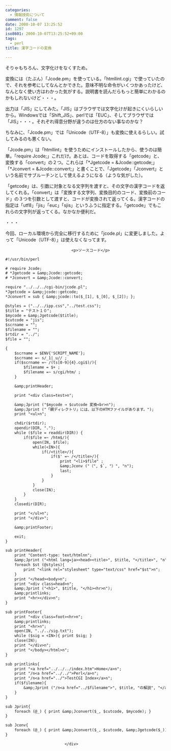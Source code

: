 ```yaml
---
categories:
  - 情報技術について
comment: false
date: 2000-10-07 13:25:52
id: 1297
iso8601: 2000-10-07T13:25:52+09:00
tags:
  - perl
title: 漢字コードの変換

---
```


<div class="entry-body">
                                 <p>そりゃもちろん、文字化けをなくすため。 </p>

<p>変換には（たぶん）「Jcode.pm」を使っている。「htmllint.cgi」で使っていたので、それを参考にしてなんとかできた。意味不明な命令がいくつかあったけど、なんとなく使い方はわかった気がする。説明書を読んだらもっと簡単にわかるのかもしれないけど・・・。 </p>

<p>出力は「JIS」にしてみた。「JIS」はブラウザでは文字化けが起きにくいらしいから。Windowsでは「Shift_JIS」、perlでは「EUC」、そしてブラウザでは「JIS」・・・。それぞれ得意分野が違うのは仕方のない事なのかな？ </p>

<p>ちなみに、「Jcode.pm」では「Unicode（UTF-8）」も変換に使えるらしい。試してみるのも悪くない。 </p>

<p>「Jcode.pm」は「htmllint」を使うためにインストールしたから、使うのは簡単。「require Jcode;」これだけ。あとは、コードを取得する「getcode」と、変換する「convert」の２つ。これらは「*Jgetcode = &amp;Jcode::getcode;」「*Jconvert = &amp;Jcode::convert;」と書くことで、「Jgetcode」「Jconvert」という名前でサブルーチンとして使えるようになる（ような気がした）。 </p>

<p>「getcode」は、引数に対象となる文字列を渡すと、その文字の漢字コードを返してくれる。「convert」は「変換する文字列、変換目的のコード、変換前のコード」の３つを引数として渡すと、コードが変換されて返ってくる。漢字コードの指定は「utf8」「jis」「euc」「sjis」というふうに指定する。「getcode」でもこれらの文字列が返ってくる。なかなか便利だ。 </p>

<p>・・・ </p>

<p>今回、ローカル環境から完全に移行するために「jcode.pl」に変更しました。よって「Unicode（UTF-8）」は使えなくなってます。</p>
                              
                                 <p>ソースコード</p>

```default
#!/usr/bin/perl

# require Jcode;
# *Jgetcode = &amp;Jcode::getcode;
# *Jconvert = &amp;Jcode::convert;

require "../../../cgi-bin/jcode.pl";
*Jgetcode = &amp;jcode::getcode;
*Jconvert = sub { &amp;jcode::to($_[1], $_[0], $_[2]); };

@styles = ("../../ipp.css","../test.css");
$title = "テスト１０";
$mycode = &amp;Jgetcode($title);
$cutcode = "jis";
$scrname = "";
$filename = "";
$rtdir = "../";
$file = "";

{
    $scrname = $ENV{'SCRIPT_NAME'};
    $scrname =~ s/_1|_u// ;
    if($scrname =~ /(ts[0-9]{4}.cgi$)/){
        $filename = $+ ;
        $filename =~ s/cgi/htm/ ;
    }

    &amp;printHeader;

    print "<div class=test>n";

    &amp;Jprint ("$mycode → $cutcode 変換<br>n");
    &amp;Jprint ("「親ディレクトリ」には、以下のHTMファイルがあります。");
    print "<ul>n";

    chdir($rtdir);
    opendir(DIR, ".");
    while ($file = readdir(DIR)) {
        if($file =~ /htm$/){
            open(IN, $file);
            while(<IN>){
                if(/<title>/){
                    if($' =~ /</title>/){
                        print "<li>$file" ;
                        &amp;Jconv ("（", $`, "）", "n");
                        last;
                    }
                }
            }
            close(IN);
        }
    }
    closedir(DIR);

    print "</ul>n";
    print "</div>";

    &amp;printFooter;

    exit;
}

sub printHeader{
    print "Content-type: text/htmlnn";
    &amp;Jprint ("<html lang=ja><head><title>", $title, "</title>", "n");
    foreach $st (@styles){
        print "<link rel="stylesheet" type="text/css" href="$st">n";
    }
    print "</head><body>n";
    print "<div class=head>n";
    &amp;Jprint ("<h1>", $title, "</h1><hr>n");
    &amp;printlinks;
    print "<hr></div>n";
}

sub printFooter{
    print "<div class=foot><hr>n";
    &amp;printlinks;
    print "<hr>n";
    open(IN, "../../sig.txt");
    while ($sig = <IN>){ print $sig; }
    close(IN);
    print "</div>n";
    print "</body></html>n";
}

sub printlinks{
    print "<a href="../../../index.htm">Home</a>n";
    print "/n<a href="../../">Perl</a>n";
    print "/n<a href="../">TestCGI Index</a>n";
    if($filename){
        &amp;Jprint ("/n<a href="../$filename">", $title, "の解説", "</a>n");
    }
}

sub Jprint{
    foreach (@_) { print &amp;Jconvert($_, $cutcode, $mycode); }
}

sub Jconv{
    foreach (@_) { print &amp;Jconvert($_, $cutcode, &amp;Jgetcode($_)); }
}
```
                              </div>
    	